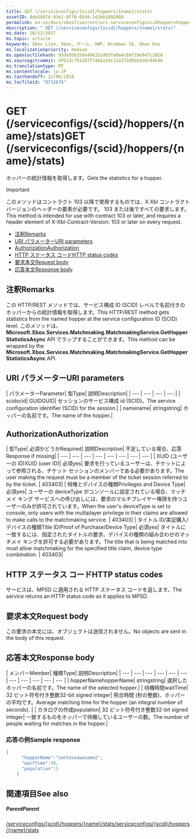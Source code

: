```yaml
---
title: GET (/serviceconfigs/{scid}/hoppers/{name}/stats)
assetID: 4de5b07d-93e1-8ff0-05dd-1d3bb1802088
permalink: en-us/docs/xboxlive/rest/uri-serviceconfigsscidhoppershoppernamestatsget.html
description: " GET (/serviceconfigs/{scid}/hoppers/{name}/stats)"
ms.date: 10/12/2017
ms.topic: article
keywords: Xbox Live, Xbox, ゲーム, UWP, Windows 10, Xbox One
ms.localizationpriority: medium
ms.openlocfilehash: 95de95b35de496331dd3fe0a4c69f18e047c1020
ms.sourcegitcommit: d7613c791107f74b6a3dc12a372d9de916c0454b
ms.translationtype: MT
ms.contentlocale: ja-JP
ms.lasthandoff: 12/06/2018
ms.locfileid: "8732674"
---
```

# <a name="get-serviceconfigsscidhoppersnamestats"></a><span data-ttu-id="35231-104">GET (/serviceconfigs/{scid}/hoppers/{name}/stats)</span><span class="sxs-lookup"><span data-stu-id="35231-104">GET (/serviceconfigs/{scid}/hoppers/{name}/stats)</span></span>

<span data-ttu-id="35231-105">ホッパーの統計情報を取得します。</span><span class="sxs-lookup"><span data-stu-id="35231-105">Gets the statistics for a hopper.</span></span>

> [!IMPORTANT]
> <span data-ttu-id="35231-106">このメソッドはコントラクト 103 以降で使用するものでは、X Xbl コントラクト バージョンのヘッダーの要素が必要です。 103 または後ですべての要求します。</span><span class="sxs-lookup"><span data-stu-id="35231-106">This method is intended for use with contract 103 or later, and requires a header element of X-Xbl-Contract-Version: 103 or later on every request.</span></span>

  * [<span data-ttu-id="35231-107">注釈</span><span class="sxs-lookup"><span data-stu-id="35231-107">Remarks</span></span>](#ID4ET)
  * [<span data-ttu-id="35231-108">URI パラメーター</span><span class="sxs-lookup"><span data-stu-id="35231-108">URI parameters</span></span>](#ID4E5)
  * [<span data-ttu-id="35231-109">Authorization</span><span class="sxs-lookup"><span data-stu-id="35231-109">Authorization</span></span>](#ID4EJB)
  * [<span data-ttu-id="35231-110">HTTP ステータス コード</span><span class="sxs-lookup"><span data-stu-id="35231-110">HTTP status codes</span></span>](#ID4E3C)
  * [<span data-ttu-id="35231-111">要求本文</span><span class="sxs-lookup"><span data-stu-id="35231-111">Request body</span></span>](#ID4EFD)
  * [<span data-ttu-id="35231-112">応答本文</span><span class="sxs-lookup"><span data-stu-id="35231-112">Response body</span></span>](#ID4EQD)

<a id="ID4ET"></a>


## <a name="remarks"></a><span data-ttu-id="35231-113">注釈</span><span class="sxs-lookup"><span data-stu-id="35231-113">Remarks</span></span>
<span data-ttu-id="35231-114">この HTTP/REST メソッドでは、サービス構成 ID (SCID) レベルで名前付きのホッパーからの統計情報を取得します。</span><span class="sxs-lookup"><span data-stu-id="35231-114">This HTTP/REST method gets statistics from the named hopper at the service configuration ID (SCID) level.</span></span> <span data-ttu-id="35231-115">このメソッドは、 **Microsoft.Xbox.Services.Matchmaking.MatchmakingService.GetHopperStatisticsAsync** API でラップすることができます。</span><span class="sxs-lookup"><span data-stu-id="35231-115">This method can be wrapped by the **Microsoft.Xbox.Services.Matchmaking.MatchmakingService.GetHopperStatisticsAsync** API.</span></span>  
<a id="ID4E5"></a>


## <a name="uri-parameters"></a><span data-ttu-id="35231-116">URI パラメーター</span><span class="sxs-lookup"><span data-stu-id="35231-116">URI parameters</span></span>

| <span data-ttu-id="35231-117">パラメーター</span><span class="sxs-lookup"><span data-stu-id="35231-117">Parameter</span></span>| <span data-ttu-id="35231-118">型</span><span class="sxs-lookup"><span data-stu-id="35231-118">Type</span></span>| <span data-ttu-id="35231-119">説明</span><span class="sxs-lookup"><span data-stu-id="35231-119">Description</span></span>|
| --- | --- | --- | --- |
| <span data-ttu-id="35231-120">scid</span><span class="sxs-lookup"><span data-stu-id="35231-120">scid</span></span>| <span data-ttu-id="35231-121">GUID</span><span class="sxs-lookup"><span data-stu-id="35231-121">GUID</span></span>| <span data-ttu-id="35231-122">セッションのサービス構成 id (SCID)。</span><span class="sxs-lookup"><span data-stu-id="35231-122">The service configuration identifier (SCID) for the session.</span></span>|
| <span data-ttu-id="35231-123">name</span><span class="sxs-lookup"><span data-stu-id="35231-123">name</span></span>| <span data-ttu-id="35231-124">string</span><span class="sxs-lookup"><span data-stu-id="35231-124">string</span></span>| <span data-ttu-id="35231-125">ホッパーの名前です。</span><span class="sxs-lookup"><span data-stu-id="35231-125">The name of the hopper.</span></span>|

<a id="ID4EJB"></a>


## <a name="authorization"></a><span data-ttu-id="35231-126">Authorization</span><span class="sxs-lookup"><span data-stu-id="35231-126">Authorization</span></span>

| <span data-ttu-id="35231-127">型</span><span class="sxs-lookup"><span data-stu-id="35231-127">Type</span></span>| <span data-ttu-id="35231-128">必須かどうか</span><span class="sxs-lookup"><span data-stu-id="35231-128">Required</span></span>| <span data-ttu-id="35231-129">説明</span><span class="sxs-lookup"><span data-stu-id="35231-129">Description</span></span>| <span data-ttu-id="35231-130">不足している場合、応答</span><span class="sxs-lookup"><span data-stu-id="35231-130">Response if missing</span></span>|
| --- | --- | --- | --- | --- | --- | --- | --- |
| <span data-ttu-id="35231-131">XUID (ユーザーの ID)</span><span class="sxs-lookup"><span data-stu-id="35231-131">XUID (user ID)</span></span>| <span data-ttu-id="35231-132">必須</span><span class="sxs-lookup"><span data-stu-id="35231-132">yes</span></span>| <span data-ttu-id="35231-133">要求を行っているユーザーは、チケットによって参照される、チケット セッションのメンバーである必要があります。</span><span class="sxs-lookup"><span data-stu-id="35231-133">The user making the request must be a member of the ticket session referred to by the ticket.</span></span> | <span data-ttu-id="35231-134">403</span><span class="sxs-lookup"><span data-stu-id="35231-134">403</span></span>|
| <span data-ttu-id="35231-135">特権とデバイスの種類</span><span class="sxs-lookup"><span data-stu-id="35231-135">Privileges and Device Type</span></span>| <span data-ttu-id="35231-136">必須</span><span class="sxs-lookup"><span data-stu-id="35231-136">yes</span></span>| <span data-ttu-id="35231-137">ユーザーの deviceType がコンソールに設定されている場合、マッチメイ キング サービスへの呼び出しには、要求のマルチプレイヤー権限を持つユーザーのみが許可されています。</span><span class="sxs-lookup"><span data-stu-id="35231-137">When the user's deviceType is set to console, only users with the multiplayer privilege in their claims are allowed to make calls to the matchmaking service.</span></span> | <span data-ttu-id="35231-138">403</span><span class="sxs-lookup"><span data-stu-id="35231-138">403</span></span>|
| <span data-ttu-id="35231-139">タイトル ID/実証購入/デバイスの種類</span><span class="sxs-lookup"><span data-stu-id="35231-139">Title ID/Proof of Purchase/Device Type</span></span>| <span data-ttu-id="35231-140">必須</span><span class="sxs-lookup"><span data-stu-id="35231-140">yes</span></span>| <span data-ttu-id="35231-141">タイトルに一致するには、指定されたタイトルの要求、デバイスの種類の組み合わせのマッチメイ キングを許可する必要があります。</span><span class="sxs-lookup"><span data-stu-id="35231-141">The title that is being matched into must allow matchmaking for the specified title claim, device type combination.</span></span> | <span data-ttu-id="35231-142">403</span><span class="sxs-lookup"><span data-stu-id="35231-142">403</span></span>|

<a id="ID4E3C"></a>


## <a name="http-status-codes"></a><span data-ttu-id="35231-143">HTTP ステータス コード</span><span class="sxs-lookup"><span data-stu-id="35231-143">HTTP status codes</span></span>
<span data-ttu-id="35231-144">サービスは、MPSD に適用される HTTP ステータス コードを返します。</span><span class="sxs-lookup"><span data-stu-id="35231-144">The service returns an HTTP status code as it applies to MPSD.</span></span>  
<a id="ID4EFD"></a>


## <a name="request-body"></a><span data-ttu-id="35231-145">要求本文</span><span class="sxs-lookup"><span data-stu-id="35231-145">Request body</span></span>

<span data-ttu-id="35231-146">この要求の本文には、オブジェクトは送信されません。</span><span class="sxs-lookup"><span data-stu-id="35231-146">No objects are sent in the body of this request.</span></span>

<a id="ID4EQD"></a>


## <a name="response-body"></a><span data-ttu-id="35231-147">応答本文</span><span class="sxs-lookup"><span data-stu-id="35231-147">Response body</span></span>

| <span data-ttu-id="35231-148">メンバー</span><span class="sxs-lookup"><span data-stu-id="35231-148">Member</span></span>| <span data-ttu-id="35231-149">種類</span><span class="sxs-lookup"><span data-stu-id="35231-149">Type</span></span>| <span data-ttu-id="35231-150">説明</span><span class="sxs-lookup"><span data-stu-id="35231-150">Description</span></span>|
| --- | --- | --- | --- | --- | --- | --- | --- | --- | --- | --- |
| <span data-ttu-id="35231-151">hopperName</span><span class="sxs-lookup"><span data-stu-id="35231-151">hopperName</span></span>| <span data-ttu-id="35231-152">string</span><span class="sxs-lookup"><span data-stu-id="35231-152">string</span></span>| <span data-ttu-id="35231-153">選択したホッパーの名前です。</span><span class="sxs-lookup"><span data-stu-id="35231-153">The name of the selected hopper.</span></span>|
| <span data-ttu-id="35231-154">待機時間</span><span class="sxs-lookup"><span data-stu-id="35231-154">waitTime</span></span>| <span data-ttu-id="35231-155">32 ビット符号付き整数</span><span class="sxs-lookup"><span data-stu-id="35231-155">32-bit signed integer</span></span>| <span data-ttu-id="35231-156">照合時間 (秒の整数)、ホッパーの平均です。</span><span class="sxs-lookup"><span data-stu-id="35231-156">Average matching time for the hopper (an integral number of seconds).</span></span> |
| <span data-ttu-id="35231-157">カタログの作成</span><span class="sxs-lookup"><span data-stu-id="35231-157">population</span></span>| <span data-ttu-id="35231-158">32 ビット符号付き整数</span><span class="sxs-lookup"><span data-stu-id="35231-158">32-bit signed integer</span></span>| <span data-ttu-id="35231-159">一致するものをホッパーで待機しているユーザーの数。</span><span class="sxs-lookup"><span data-stu-id="35231-159">The number of people waiting for matches in the hopper.</span></span>|

<a id="ID4E1D"></a>


### <a name="sample-response"></a><span data-ttu-id="35231-160">応答の例</span><span class="sxs-lookup"><span data-stu-id="35231-160">Sample response</span></span>


```cpp
{
      "hopperName":"contosoawesome2",
      "waitTime":30,
      "population":1
    }


```


<a id="ID4EJE"></a>


## <a name="see-also"></a><span data-ttu-id="35231-161">関連項目</span><span class="sxs-lookup"><span data-stu-id="35231-161">See also</span></span>

<a id="ID4ELE"></a>


##### <a name="parent"></a><span data-ttu-id="35231-162">Parent</span><span class="sxs-lookup"><span data-stu-id="35231-162">Parent</span></span>  

[<span data-ttu-id="35231-163">/serviceconfigs/{scid}/hoppers/{name}/stats</span><span class="sxs-lookup"><span data-stu-id="35231-163">/serviceconfigs/{scid}/hoppers/{name}/stats</span></span>](uri-serviceconfigsscidhoppershoppernamestats.md)
